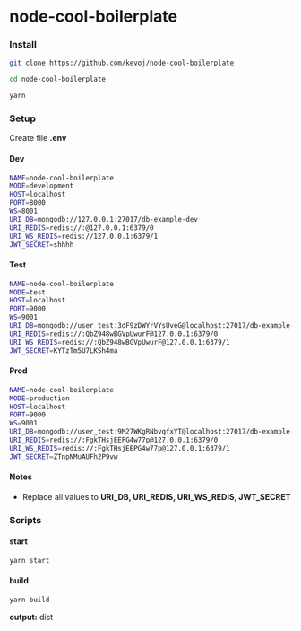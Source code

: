 # node-cool-boilerplate

### Install

```bash
git clone https://github.com/kevoj/node-cool-boilerplate
```
```bash
cd node-cool-boilerplate
```
```bash
yarn
```

### Setup

Create file **.env**

#### Dev

```bash
NAME=node-cool-boilerplate
MODE=development
HOST=localhost
PORT=8000
WS=8001
URI_DB=mongodb://127.0.0.1:27017/db-example-dev
URI_REDIS=redis://:@127.0.0.1:6379/0
URI_WS_REDIS=redis://127.0.0.1:6379/1
JWT_SECRET=shhhh
```

#### Test

```bash
NAME=node-cool-boilerplate
MODE=test
HOST=localhost
PORT=9000
WS=9001
URI_DB=mongodb://user_test:3dF9zDWYrVYsUveG@localhost:27017/db-example-test
URI_REDIS=redis://:QbZ948wBGVpUwurF@127.0.0.1:6379/0
URI_WS_REDIS=redis://:QbZ948wBGVpUwurF@127.0.0.1:6379/1
JWT_SECRET=KYTzTm5U7LKSh4ma
```

#### Prod

```bash
NAME=node-cool-boilerplate
MODE=production
HOST=localhost
PORT=9000
WS=9001
URI_DB=mongodb://user_test:9M27WKgRNbvqfxYT@localhost:27017/db-example-prod
URI_REDIS=redis://:FgkTHsjEEPG4w77p@127.0.0.1:6379/0
URI_WS_REDIS=redis://:FgkTHsjEEPG4w77p@127.0.0.1:6379/1
JWT_SECRET=ZTnpNMuAUFh2P9vw
```
#### Notes
- Replace all values to **URI_DB, URI_REDIS, URI_WS_REDIS, JWT_SECRET**

### Scripts


#### start

```bash
yarn start
```

#### build

```bash
yarn build
```
**output:** dist